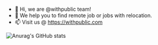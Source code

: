 - 👋 Hi, we are @withpublic team!
- 💞️ We help you to find remote job or jobs with relocation.
- 📫 Visit us @ https://withpublic.com


![Anurag's GitHub stats](https://omnipost.biz/api/posts/?accountName=nnurmano&type=products&sanitize=true)

<!---
withpublic/withpublic is a ✨ special ✨ repository because its `README.md` (this file) appears on your GitHub profile.
You can click the Preview link to take a look at your changes.
--->
